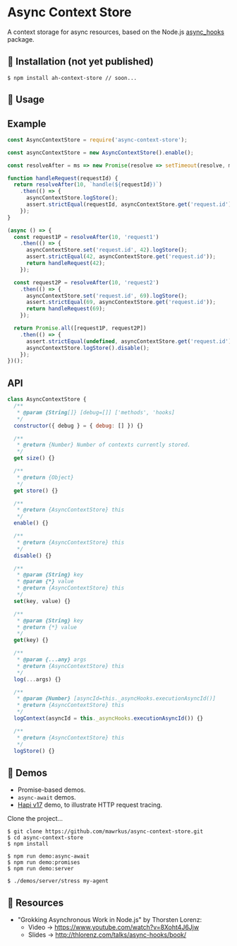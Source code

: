 # Async Context Store

A context storage for async resources, based on the Node.js [async_hooks](https://nodejs.org/api/async_hooks.html) package.

## 🔗 Installation (not yet published)

```shell
$ npm install ah-context-store // soon...
```

## 🔗 Usage

## Example

```javascript
const AsyncContextStore = require('async-context-store');

const asyncContextStore = new AsyncContextStore().enable();

const resolveAfter = ms => new Promise(resolve => setTimeout(resolve, ms));

function handleRequest(requestId) {
  return resolveAfter(10, `handle(${requestId})`)
    .then(() => {
      asyncContextStore.logStore();
      assert.strictEqual(requestId, asyncContextStore.get('request.id'));
    });
}

(async () => {
  const request1P = resolveAfter(10, 'request1')
    .then(() => {
      asyncContextStore.set('request.id', 42).logStore();
      assert.strictEqual(42, asyncContextStore.get('request.id'));
      return handleRequest(42);
    });

  const request2P = resolveAfter(10, 'request2')
    .then(() => {
      asyncContextStore.set('request.id', 69).logStore();
      assert.strictEqual(69, asyncContextStore.get('request.id'));
      return handleRequest(69);
    });

  return Promise.all([request1P, request2P])
    .then(() => {
      assert.strictEqual(undefined, asyncContextStore.get('request.id'));
      asyncContextStore.logStore().disable();
    });
})();
```

## API

```javascript
class AsyncContextStore {
  /**
   * @param {String[]} [debug=[]] ['methods', 'hooks]
   */
  constructor({ debug } = { debug: [] }) {}

  /**
   * @return {Number} Number of contexts currently stored.
   */
  get size() {}

  /**
   * @return {Object}
   */
  get store() {}

  /**
   * @return {AsyncContextStore} this
   */
  enable() {}

  /**
   * @return {AsyncContextStore} this
   */
  disable() {}

  /**
   * @param {String} key
   * @param {*} value
   * @return {AsyncContextStore} this
   */
  set(key, value) {}

  /**
   * @param {String} key
   * @return {*} value
   */
  get(key) {}

  /**
   * @param {...any} args
   * @return {AsyncContextStore} this
   */
  log(...args) {}

  /**
   * @param {Number} [asyncId=this._asyncHooks.executionAsyncId()]
   * @return {AsyncContextStore} this
   */
  logContext(asyncId = this._asyncHooks.executionAsyncId()) {}

  /**
   * @return {AsyncContextStore} this
   */
  logStore() {}
```

## 🔗 Demos

- Promise-based demos.
- `async-await` demos.
- [Hapi v17](https://hapijs.com/api/17.7.0) demo, to illustrate HTTP request tracing.

Clone the project...

```shell
$ git clone https://github.com/mawrkus/async-context-store.git
$ cd async-context-store
$ npm install

$ npm run demo:async-await
$ npm run demo:promises
$ npm run demo:server

$ ./demos/server/stress my-agent
```

## 🔗 Resources

- "Grokking Asynchronous Work in Node.js" by Thorsten Lorenz:
  + Video -> https://www.youtube.com/watch?v=8Xoht4J6Jjw
  + Slides -> http://thlorenz.com/talks/async-hooks/book/
